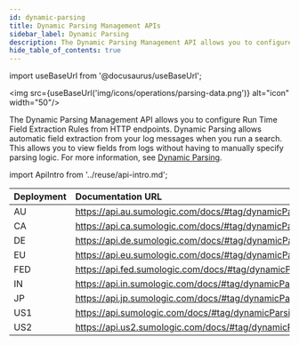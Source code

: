 ```yaml
---
id: dynamic-parsing
title: Dynamic Parsing Management APIs
sidebar_label: Dynamic Parsing
description: The Dynamic Parsing Management API allows you to configure Run Time Field Extraction Rules from HTTP endpoints.
hide_table_of_contents: true
---
```


import useBaseUrl from '@docusaurus/useBaseUrl';

<img src={useBaseUrl('img/icons/operations/parsing-data.png')} alt="icon" width="50"/>

The Dynamic Parsing Management API allows you to configure Run Time Field Extraction Rules from HTTP endpoints. Dynamic Parsing allows automatic field extraction from your log messages when you run a search. This allows you to view fields from logs without having to manually specify parsing logic. For more information, see [Dynamic Parsing](/docs/search/get-started-with-search/build-search/dynamic-parsing).

import ApiIntro from '../reuse/api-intro.md';

<ApiIntro/>

| Deployment | Documentation URL                                                    |
|:------------|:----------------------------------------------------------------------|
| AU         | https://api.au.sumologic.com/docs/#tag/dynamicParsingRuleManagement  |
| CA         | https://api.ca.sumologic.com/docs/#tag/dynamicParsingRuleManagement  |
| DE         | https://api.de.sumologic.com/docs/#tag/dynamicParsingRuleManagement  |
| EU         | https://api.eu.sumologic.com/docs/#tag/dynamicParsingRuleManagement  |
| FED        | https://api.fed.sumologic.com/docs/#tag/dynamicParsingRuleManagement |
| IN         | https://api.in.sumologic.com/docs/#tag/dynamicParsingRuleManagement  |
| JP         | https://api.jp.sumologic.com/docs/#tag/dynamicParsingRuleManagement  |
| US1        | https://api.sumologic.com/docs/#tag/dynamicParsingRuleManagement     |
| US2        | https://api.us2.sumologic.com/docs/#tag/dynamicParsingRuleManagement |
